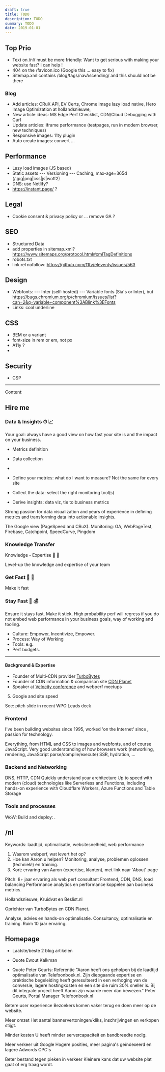 ```yaml
---
draft: true
title: TODO
description: TODO
summary: TODO
date: 2019-01-01
---
```


## Top Prio

- Text on /nl/ must be more friendly: Want to get serious with making your website fast? I can help !
- 404 on the /favicon.ico (Google this ... easy to fix)
- Sitemap.xml contains /blog/tags/navAscending/ and this should not be there

### Blog

- Add articles: CRuX API, EV Certs, Chrome image lazy load native, Hero Image Optimization at hollandsnieuwe, 
- New article ideas: MS Edge Perf Checklist, CDN/Cloud Debugging with Curl
- Update articles: iframe performance (testpages, run in modern browser, new techniques)
- Responsive images: 11ty plugin
- Auto create images: convert ...


## Performance

- Lazy load images (JS based)
- Static assets
--- Versioning
--- Caching, max-age=365d (/.jpg|png|css|js|woff2)
- DNS: use Netlify?
- https://instant.page/ ?


## Legal

- Cookie consent & privacy policy or ... remove GA ?


## SEO

- Structured Data
- add properties in sitemap.xml? https://www.sitemaps.org/protocol.html#xmlTagDefinitions
- robots.txt 
- link rel nofollow: https://github.com/11ty/eleventy/issues/563


## Design

- Webfonts: 
--- Inter (self-hosted)
--- Variable fonts (Sia's or Inter), but https://bugs.chromium.org/p/chromium/issues/list?can=2&q=variable+component%3ABlink%3EFonts
- Links: cool underline

## CSS

- BEM or a variant
- font-size in rem or em, not px
- A11y ?
- 


## Security

- CSP


---

Content:


## Hire me 

### Data & Insights ⏱ 📈


Your goal: always have a good view on how fast your site is and the impact on your business.

- Metrics definition
- Data collection
- 

- Define your metrics: what do I want to measure? Not the same for every site
- Collect the data: select the right monitoring tool(s)
- Derive insights: data viz, tie to business metrics

Strong passion for data visualization and years of experience in defining metrics and transforming data into actionable insights.

The Google view (PageSpeed and CRuX).
Monitoring: GA, WebPageTest, Firebase, Catchpoint, SpeedCurve, Pingdom 


### Knowledge Transfer
Knowledge - Expertise 💬 🧠

Level-up the knowledge and expertise of your team


### Get Fast 🔧 💯

Make it fast


### Stay Fast 📌 💰

Ensure it stays fast. Make it stick.
High probability perf will regress if you do not embed web performance in your business goals, way of working and tooling.

- Culture: Empower, Incentivize, Empower.
- Process: Way of Working
- Tools: e.g. 
- Perf budgets.

---

#### Background & Expertise 

- Founder of Multi-CDN provider [TurboBytes](https://www.turbobytes.com)
- Founder of CDN information & comparison site [CDN Planet](https://www.cdnplanet.com)
- Speaker at [Velocity conference](https://conferences.oreilly.com/velocity/) and webperf meetups 


5. Google and site speed

See: pitch slide in recent WPO Leads deck 


### Frontend

I've been building websites since 1995, worked 'on the Internet' since , passion for technology.

Everything, from HTML and CSS to images and webfonts, and of course JavaScript.
Very good understanding of how browsers work (networking, rendering, JavaScript parse/compile/execute)
SSR, hydration, ...

### Backend and Networking

DNS, HTTP, CDN
Quickly understand your architecture
Up to speed with modern (cloud) technologies like Serverless and Functions, including hands-on experience with Cloudflare Workers, Azure Functions and Table Storage

### Tools and processes

WoW:
Build and deploy: 
.



## /nl

Keywords: laadtijd, optimalisatie, websitesnelheid, web performance

1. Waarom webperf, wat levert het op?
2. Hoe kan Aaron u helpen? Monitoring, analyse, problemen oplossen (techniek!) en training.
2. Kort: ervaring van Aaron (expertise, klanten), met link naar 'About' page

Pitch:
8+ jaar ervaring als web perf consultant
Frontend, CDN, DNS, load balancing
Performance analytics en performance koppelen aan business metrics.

Hollandsnieuwe, Kruidvat en Beslist.nl

Oprichter van TurboBytes en CDN Planet.

Analyse, advies en hands-on optimalisatie.
Consultancy, optimalisatie en training. Ruim 10 jaar ervaring.


## Homepage

- Laatste/beste 2 blog artikelen 
- Quote Ewout Kalkman

- Quote Peter Geurts: 
Referentie
"Aaron heeft ons geholpen bij de laadtijd optimalisatie van Telefoonboek.nl. Zijn diepgaande expertise en praktische begeleiding heeft geresulteerd in een verhoging van de conversie, lagere hostingkosten en een site die ruim 30% sneller is.
Bij dit integrale project heeft Aaron zijn waarde meer dan bewezen."
Peter Geurts, Portal Manager Telefoonboek.nl

Betere user experience
Bezoekers komen vaker terug en doen meer op de website.

Meer omzet
Het aantal bannervertoningen/kliks, inschrijvingen en verkopen stijgt.

Minder kosten
U heeft minder servercapaciteit en bandbreedte nodig.

Meer verkeer uit Google
Hogere posities, meer pagina's geïndexeerd en lagere Adwords CPC's

Beter bestand tegen pieken in verkeer
Kleinere kans dat uw website plat gaat of erg traag wordt.